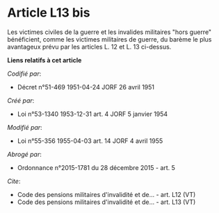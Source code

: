 # Article L13 bis

Les victimes civiles de la guerre et les invalides militaires "hors guerre" bénéficient, comme les victimes militaires de
guerre, du barème le plus avantageux prévu par les articles L. 12 et L. 13 ci-dessus.

**Liens relatifs à cet article**

_Codifié par_:

  - Décret n°51-469 1951-04-24 JORF 26 avril 1951

_Créé par_:

  - Loi n°53-1340 1953-12-31 art. 4 JORF 5 janvier 1954

_Modifié par_:

  - Loi n°55-356 1955-04-03 art. 14 JORF 4 avril 1955

_Abrogé par_:

  - Ordonnance n°2015-1781 du 28 décembre 2015 - art. 5

_Cite_:

  - Code des pensions militaires d'invalidité et de... - art. L12 (VT)
  - Code des pensions militaires d'invalidité et de... - art. L13 (VT)
